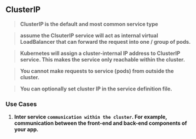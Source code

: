 ## ClusterIP

> **ClusterIP is the default and most common service type**

> **assume the ClsuterIP service will act as internal virtual LoadBalancer that can forward the request into one / group of pods.**

> **Kubernetes will assign a cluster-internal IP address to ClusterIP service. This makes the service only reachable within the cluster.**

> **You cannot make requests to service (pods) from outside the cluster.**

> **You can optionally set cluster IP in the service definition file.**

### Use Cases

1. **Inter service `communication within the cluster`. For example, communication between the front-end and back-end components of your app.**
